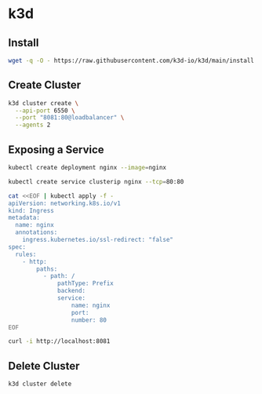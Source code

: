 # k3d

## Install

```bash
wget -q -O - https://raw.githubusercontent.com/k3d-io/k3d/main/install.sh | bash
```

## Create Cluster

```bash
k3d cluster create \
  --api-port 6550 \
  --port "8081:80@loadbalancer" \
  --agents 2
```

## Exposing a Service

```bash
kubectl create deployment nginx --image=nginx

kubectl create service clusterip nginx --tcp=80:80

cat <<EOF | kubectl apply -f -
apiVersion: networking.k8s.io/v1
kind: Ingress
metadata:
  name: nginx
  annotations:
    ingress.kubernetes.io/ssl-redirect: "false"
spec:
  rules:
    - http:
        paths:
          - path: /
              pathType: Prefix
              backend:
              service:
                  name: nginx
                  port:
                  number: 80
EOF

curl -i http://localhost:8081
```

## Delete Cluster

```bash
k3d cluster delete
```
